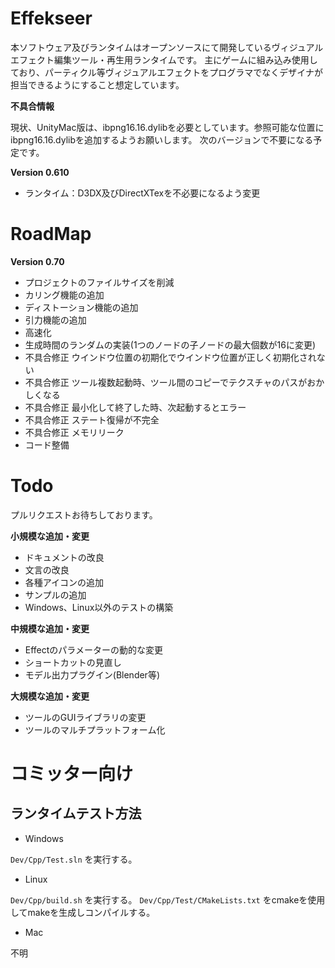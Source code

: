 Effekseer
=========
本ソフトウェア及びランタイムはオープンソースにて開発しているヴィジュアルエフェクト編集ツール・再生用ランタイムです。
主にゲームに組み込み使用しており、パーティクル等ヴィジュアルエフェクトをプログラマでなくデザイナが担当できるようにすること想定しています。

**不具合情報**

現状、UnityMac版は、ibpng16.16.dylibを必要としています。参照可能な位置にibpng16.16.dylibを追加するようお願いします。
次のバージョンで不要になる予定です。

**Version 0.610**
* ランタイム：D3DX及びDirectXTexを不必要になるよう変更

# RoadMap

**Version 0.70**
* プロジェクトのファイルサイズを削減
* カリング機能の追加
* ディストーション機能の追加
* 引力機能の追加
* 高速化
* 生成時間のランダムの実装(1つのノードの子ノードの最大個数が16に変更)
* 不具合修正 ウインドウ位置の初期化でウインドウ位置が正しく初期化されない
* 不具合修正 ツール複数起動時、ツール間のコピーでテクスチャのパスがおかしくなる
* 不具合修正 最小化して終了した時、次起動するとエラー
* 不具合修正 ステート復帰が不完全
* 不具合修正 メモリリーク
* コード整備

# Todo
プルリクエストお待ちしております。

**小規模な追加・変更**
* ドキュメントの改良
* 文言の改良
* 各種アイコンの追加
* サンプルの追加
* Windows、Linux以外のテストの構築

**中規模な追加・変更**
* Effectのパラメーターの動的な変更
* ショートカットの見直し
* モデル出力プラグイン(Blender等)


**大規模な追加・変更**
* ツールのGUIライブラリの変更
* ツールのマルチプラットフォーム化


# コミッター向け

## ランタイムテスト方法

* Windows

```Dev/Cpp/Test.sln``` を実行する。

* Linux

```Dev/Cpp/build.sh``` を実行する。
```Dev/Cpp/Test/CMakeLists.txt``` をcmakeを使用してmakeを生成しコンパイルする。

* Mac

不明

